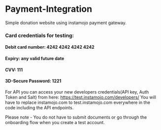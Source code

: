 # Payment-Integration
Simple donation website using instamojo payment gateway.

### Card credentials for testing:
#### Debit card number: 4242 4242 4242 4242
#### Expiry: any valid future date
#### CVV: 111
#### 3D-Secure Password: 1221

For API you can access your new developers credentials(API key, Auth Token and Salt) from here: https://test.instamojo.com/developers/
You will have to replace instamojo.com to test.instamojo.com everywhere in the code including the API endpoints.

Please note - You do not have to submit documents or go through the onboarding flow when you create a test account. 
